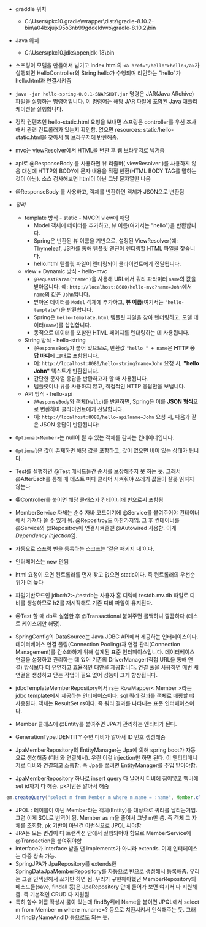 
- graddle 위치
    - C:\Users\pkc10\.gradle\wrapper\dists\gradle-8.10.2-bin\a04bxjujx95o3nb99gddekhwo\gradle-8.10.2\bin
- Java 위치
    - C:\Users\pkc10\.jdks\openjdk-18\bin

- 스프링이 모델을 만들어서 넘기고 index.html의 `<a href="/hello">hello</a>`가 실행되면 HelloController의 String hello가 수행되며 리턴하는 "hello"가 hello.html과 연결시켜줌
- `java -jar hello-spring-0.0.1-SNAPSHOT.jar` 명령은 JAR(Java ARchive) 파일을 실행하는 명령어입니다. 이 명령어는 해당 JAR 파일에 포함된 Java 애플리케이션을 실행합니다.
- 정적 컨텐츠인 hello-static.html 요청을 보내면 스프링은 controller를 우선 조사해서 관련 컨트롤러가 있는지 확인함. 없으면 resources: static/hello-static.html을 찾아서 웹 브라우저에 반환해줌.
- mvc는 viewResolver에서 HTML을 변환 후 웹 브라우저로 넘겨줌
- api로 @ResponseBody 를 사용하면 뷰 리졸버( viewResolver )를 사용하지 않음 대신에 HTTP의 BODY에 문자 내용을 직접 반환(HTML BODY TAG를 말하는 것이 아님). 소스 검사해보면 html이 아닌 그냥 문자열만 나옴
- @ResponseBody 를 사용하고, 객체를 반환하면 객체가 JSON으로 변환됨
- *정리*
    - template 방식 - static - MVC의 view에 해당
        - Model 객체에 데이터를 추가하고, 뷰 이름(여기서는 "hello")을 반환합니다.
        - Spring은 반환된 뷰 이름을 기반으로, 설정된 ViewResolver(예: Thymeleaf, JSP)를 통해 템플릿 엔진이 렌더링할 HTML 파일을 찾습니다.
        - hello.html 템플릿 파일이 렌더링되어 클라이언트에게 전달됩니다.
    - view + Dynamic 방식 - hello-mvc
        - `@RequestParam("name")`을 사용해 URL에서 쿼리 파라미터 `name`의 값을 받아옵니다. 예: `http://localhost:8080/hello-mvc?name=John`에서 `name`의 값은 `John`입니다.
        - 받아온 데이터를 `Model` 객체에 추가하고, **뷰 이름**(여기서는 `"hello-template"`)을 반환합니다.
        - Spring은 `hello-template.html` 템플릿 파일을 찾아 렌더링하고, 모델 데이터(`name`)를 삽입합니다.
        - 동적으로 데이터를 포함한 HTML 페이지를 렌더링하는 데 사용됩니다.
    - String 방식 - hello-string
        - `@ResponseBody`가 붙어 있으므로, 반환값 `"hello " + name`은 **HTTP 응답 바디**에 그대로 포함됩니다.
        - 예: `http://localhost:8080/hello-string?name=John` 요청 시, **"hello John"** 텍스트가 반환됩니다.
        - 간단한 문자열 응답을 반환하고자 할 때 사용됩니다.
        - 템플릿이나 뷰를 사용하지 않고, 직접적인 HTTP 응답만을 보냅니다.
    - API 방식 - hello-api
        - `@ResponseBody`와 객체(`Hello`)를 반환하면, Spring은 이를 **JSON 형식**으로 변환하여 클라이언트에게 전달합니다.
        - 예: `http://localhost:8080/hello-api?name=John` 요청 시, 다음과 같은 JSON 응답이 반환됩니다:
- `Optional<Member>`는 null이 될 수 있는 객체를 감싸는 컨테이너입니다.
- `Optional`은 값이 존재하면 해당 값을 포함하고, 값이 없으면 비어 있는 상태가 됩니다.
- Test를 실행하면 @Test 메서드들간 순서를 보장해주지 못 하는 듯. 그래서 @AfterEach를 통해 매 테스트 마다 클리어 시켜줘야 쓰레기 값들이 잘못 읽히지 않는다

- @Controller를 붙이면 해당 클래스가 컨테이너에 빈으로써 포함됨
- MemberService 자체는 순수 자바 코드이기에 @Service를 붙여주어야 컨테이너에서 가져다 쓸 수 있게 됨. @Repositroy도 마찬가지임. 그 후 컨테이너를 @Service와 @Repositroy에 연결시켜줄땐 @Autowired 사용함. 이게 *Dependency Injection*임. 
- 자동으로 스프링 빈을 등록하는 스코프는 '같은 패키지 내'이다.
- 인터페이스는 new 안됨
- html 요청이 오면 컨트롤러를 먼저 찾고 없으면 static이다. 즉 컨트롤러의 우선순위가 더 높다
- 파일기반모드인 jdbc:h2:~/testdb는 사용자 홈 디렉에 testdb.mv.db 파일로 디비를 생성하므로 h2를 재시작해도 기존 디비 파일이 유지된다.
- @Test 할 때 db로 실험한 후 @Transactional 붙여주면 롤백하니 깔끔하다 (테스트 케이스에만 해당).
- SpringConfig의 DataSource는 Java JDBC API에서 제공하는 인터페이스이다. 데이터베이스 연결 풀링(Connection Pooling)과 연결 관리(Connection Management)를 간소화하기 위해 설계된 표준 인터페이스입니다. 데이터베이스 연결을 설정하고 관리하는 데 있어 기존의 DriverManager(직접 URL을 통해 연결) 방식보다 더 유연하고 효율적인 대안을 제공합니다. 연결 풀을 사용하면 매번 새 연결을 생성하고 닫는 작업이 필요 없어 성능이 크게 향상됩니다. 
- jdbcTemplateMemberRepository에서 rs는 RowMapper< Member >라는 jdbc template에서 제공하는 인터페이스이다. sql 쿼리 결과를 객체로 매핑할 떄 사용된다. 객체는 ResultSet rs이다. 즉 쿼리 결과를 나타내는 표준 인터페이스이다.
- Member 클래스에 @Entity를 붙여주면 JPA가 관리하는 엔티티가 된다. 
- GenerationType.IDENTITY 주면 디비가 알아서 ID 번호 생성해줌 
- JpaMemberRepository의 EntityManager는 Jpa에 의해 spring boot가 자동으로 생성해줌 (디비와 연결해서). 우린 이걸 injection만 하면 된다. 이 엔티티매니저로 디비와 연결되고 소통함. 즉 Jpa를 쓰려면 EntityManager를 주입 받아야함.
- JpaMemberRepository 하나로 insert query 다 날려서 디비에 집어넣고 멤버에 set id까지 다 해줌. pk기반은 알아서 해줌
```Java
em.createQuery("select m from Member m where m.name = :name", Member.class).setParameter("name", name).getResultList();
```
-  JPQL : 테이블이 아닌 Member라는 객체(Entity)를 대상으로 쿼리를 날리는거임. 그럼 이게 SQL로 번역이 됨. Member as m을 줄여서 그냥 m만 씀. 즉 객체 그 자체를 조회함. pk 기반이 아닌건 이런식으로 JPQL 써야함
- JPA는 모든 변경이 다 트랜젝션 안에서 실행되어야 함으로 MemberService에 @Transaction을 붙여줘야함
- interface가 interface 받을 땐 implements가 아니라 extends. 이때 인터페이스는 다중 상속 가능.
- SpringJPA가 JpaRepository를 extends한 SpringDataJpaMemberRepository를 자동으로 빈으로 생성해서 등록해줌. 우리는 그걸 인젝션해서 쓰기만 하면 됨. 우리가 구현해야했던 MemberRepository의 메소드들(save, findall 등)은 JpaRepository 안에 들어가 보면 여기서 다 지원해줌. 즉 기본적인 CRUD 다 지원됨
- 특히 함수 이름 작성시 룰이 있는데 findBy뒤에 Name을 붙이면 JPQL에서 select m from Member m where m.name=? 등으로 치환시켜서 인식해주는 듯. 그래서 findByNameAndID 등으로도 되는 듯.


